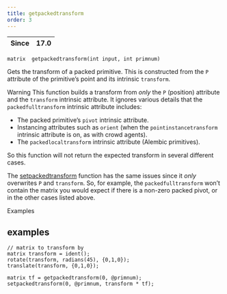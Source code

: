 ```yaml
---
title: getpackedtransform
order: 3
---
```

| Since | 17.0 |
| --- | --- |

`matrix  getpackedtransform(int input, int primnum)`

Gets the transform of a packed primitive. This is constructed from the `P`
attribute of the primitive’s point and its intrinsic `transform`.

Warning
This function builds a transform from *only* the `P` (position) attribute and the `transform` intrinsic attribute. It ignores various details that the `packedfulltransform` intrinsic attribute includes:

- The packed primitive’s `pivot` intrinsic attribute.
- Instancing attributes such as `orient` (when the `pointinstancetransform` intrinsic attribute is on, as with crowd agents).
- The `packedlocaltransform` intrinsic attribute (Alembic primitives).

So this function will not return the expected transform in several different cases.

The [setpackedtransform](./setpackedtransform "Sets the transform of a packed primitive.") function has the same issues since it *only* overwrites `P` and `transform`. So, for example, the `packedfulltransform` won’t contain the matrix you would expect if there is a non-zero packed pivot, or in the other cases listed above.

Examples

## examples

```vex
// matrix to transform by
matrix transform = ident();
rotate(transform, radians(45), {0,1,0});
translate(transform, {0,1,0});

matrix tf = getpackedtransform(0, @primnum);
setpackedtransform(0, @primnum, transform * tf);

```
